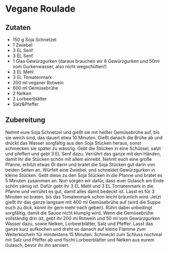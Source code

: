 # Vegane Roulade

## Zutaten

- 150 g Soja Schnetzel
- 1 Zwiebel
- 3 EL Senf
- 3 EL Senf
- 1 Glas Gewürzgurken (daraus brauchen wir 6 Gewürzgurken und 50ml vom Gurkenwasser, also nicht wegschütten!)
- 3 EL Mehl
- 3 EL Tomatenmark
- 200 ml veganer Rotwein
- 600 ml Gemüsebrühe
- 2 Nelken
- 2 Lorbeerblätter
- Salz&Pfeffer

## Zubereitung

Nehmt eure Soja Schnetzel und gießt sie mit heißer Gemüsebrühe auf, bis sie weich sind, das dauert etwa 10 Minuten. Gießt danach die Brühe ab und drückt das Wasser sorgfältig aus den Soja Stücken heraus, sonst schmecken sie später zu wässrig. Gebt die Stücken in eine Schüssel, salzt und pfeffert und gebt 3 EL Senf dazu. Verrührt das ganze mit den Händen, damit ihr die Stücken schön mit allem einreibt. Nehmt euch eine große Pfanne, erhitzt etwas Öl darin und bratet die Soja Stücken gut darin von beiden Seiten an.
Würfelt eine Zwiebel, und schneidet Gewürzgurken in kleine Stücken. Gebt diese zu den Soja Stücken in die Pfanne und bratet es 5 Minuten zusammen an.
Nun sorgen wir dafür, dass euer Gulasch am Ende schön sämig ist. Dafür gebt ihr 3 EL Mehl und 3 EL Tomatenmark in die Pfanne und verrührt es gut, damit alles damit bedeckt ist. Lasst es für 3 Minuten so braten, bis das Tomatenmark schon leicht bräunlich wird.
Jetzt gießt ihr das ganze langsam mit 400 ml Gemüsebrühe auf (wird die Suppe euch zu dick, könnt ihr gern mehr nach geben). Rührt dabei unbedingt sorgfältig, damit die Sauce nicht klumpig wird. Wenn die Gemüsebrühe vollständig drin ist, gebt ihr 200 ml Rotwein und 50 ml vom Gewürzgurken Wasser dazu, sowie Nelken, Lorbeerblätter, Salz und Pfeffer. Lasst das ganze kurz aufkochen und dreht es danach auf kleine Flamme zum Weiterköcheln für mindestens 15 Minuten.
Schmeckt zum Schluss nochmal mit Salz und Pfeffer ab und fischt Lorbeerblätter und Nelken aus eurem Gulasch, bevor ihr ihn serviert.
